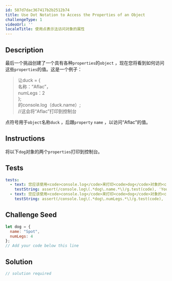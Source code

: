 ```yaml
---
id: 587d7dac367417b2b2512b74
title: Use Dot Notation to Access the Properties of an Object
challengeType: 1
videoUrl: ''
localeTitle: 使用点表示法访问对象的属性
---
```


## Description
<section id="description">最后一个挑战创建了一个具有各种<code>properties</code>的<code>object</code> ，现在您将看到如何访问这些<code>properties</code>的值。这是一个例子： <blockquote>让duck = { <br>名称：“Aflac”， <br> numLegs：2 <br> }; <br>的console.log（duck.name）; <br> //这会将“Aflac”打印到控制台</blockquote>点符号用于<code>object</code>名称<code>duck</code> ，后跟<code>property</code> <code>name</code> ，以访问“Aflac”的值。 </section>

## Instructions
<section id="instructions">将以下<code>dog</code>对象的两个<code>properties</code>打印到控制台。 </section>

## Tests
<section id='tests'>

```yml
tests:
  - text: 您应该使用<code>console.log</code>来打印<code>dog</code>对象的<code>name</code>属性的值。
    testString: assert(/console.log\(.*dog\.name.*\)/g.test(code), 'Your should use <code>console.log</code> to print the value for the <code>name</code> property of the <code>dog</code> object.');
  - text: 您应该使用<code>console.log</code>来打印<code>dog</code>对象的<code>numLegs</code>属性的值。
    testString: assert(/console.log\(.*dog\.numLegs.*\)/g.test(code), 'Your should use <code>console.log</code> to print the value for the <code>numLegs</code> property of the <code>dog</code> object.');

```

</section>

## Challenge Seed
<section id='challengeSeed'>

<div id='js-seed'>

```js
let dog = {
  name: "Spot",
  numLegs: 4
};
// Add your code below this line

```

</div>



</section>

## Solution
<section id='solution'>

```js
// solution required
```
</section>

